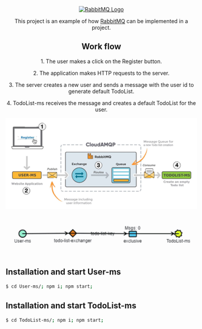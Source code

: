 <p align="center">
  <a href="https://www.rabbitmq.com/" target="blank"><img src="https://www.rabbitmq.com/img/RabbitMQ-logo.svg" width="150" alt="RabbitMQ Logo" /></a>
</p>

<p align="center">This project is an example of how <a href="http://nodejs.org" target="blank">RabbitMQ</a> can be implemented in a project.</p>

<h2 align="center">Work flow</h2>

<p align="center">1. The user makes a click on the Register button.</p>
<p align="center">2. The application makes HTTP requests to the server.</p>
<p align="center">3. The server creates a new user and sends a message with the user id to generate default TodoList.</p>
<p align="center">4. TodoList-ms receives the message and creates a default TodoList for the user.</p>

<p align="center">
<img src="./public/img/rabbitmq-beginners-updated-2.jpg" width="650" alt="RabbitMQ Logo" />
</p>

<p align="center">
  <img src="./public/img/work_flow.gif" width="650" alt="RabbitMQ Logo" />
</p>

## Installation and start **User-ms**

```bash
$ cd User-ms/; npm i; npm start;
```

## Installation and start **TodoList-ms**

```bash
$ cd TodoList-ms/; npm i; npm start;
```
